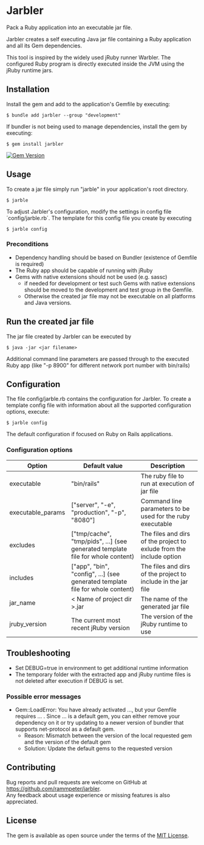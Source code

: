 # Jarbler
Pack a Ruby application into an executable jar file.

Jarbler creates a self executing Java jar file containing a Ruby application and all its Gem dependencies.

This tool is inspired by the widely used jRuby runner Warbler. 
The configured Ruby program is directly executed inside the JVM using the jRuby runtime jars.

## Installation

Install the gem and add to the application's Gemfile by executing:

    $ bundle add jarbler --group "development"

If bundler is not being used to manage dependencies, install the gem by executing:

    $ gem install jarbler
    
[![Gem Version](https://badge.fury.io/rb/jarbler.svg)](https://badge.fury.io/rb/jarbler)

## Usage

To create a jar file simply run "jarble" in your application's root directory.

    $ jarble
    
To adjust Jarbler's configuration, modify the settings in config file ´config/jarble.rb´. The template for this config file you create by executing

    $ jarble config

### Preconditions
* Dependency handling should be based on Bundler (existence of Gemfile is required)
* The Ruby app should be capable of running with jRuby
* Gems with native extensions should not be used (e.g. sassc)
  * if needed for development or test such Gems with native extensions should be moved to the development and test group in the Gemfile.
  * Otherwise the created jar file may not be executable on all platforms and Java versions.

## Run the created jar file
The jar file created by Jarbler can be executed by

    $ java -jar <jar filename>
    
Additional command line parameters are passed through to the executed Ruby app (like "-p 8900" for different network port number with bin/rails)

## Configuration

The file config/jarble.rb contains the configuration for Jarbler. 
To create a template config file with information about all the supported configuration options, execute:

    $ jarble config

The default configuration if focused on Ruby on Rails applications.<br>

### Configuration options
| Option            | Default value                                                                  | Description                                                         |
|-------------------|--------------------------------------------------------------------------------|---------------------------------------------------------------------|
| executable        | "bin/rails"                                                                    | The ruby file to run at execution of jar file                       |
| executable_params | ["server", "-e", "production", "-p", "8080"]                                   | Command line parameters to be used for the ruby executable          |
| excludes          | ["tmp/cache", "tmp/pids", ...] (see generated template file for whole content) | The files and dirs of the project to exlude from the include option |
| includes          | ["app", "bin", "config", ...] (see generated template file for whole content)  | The files and dirs of the project to include in the jar file        |
| jar_name          | &lt; Name of project dir &gt;.jar                                              | The name of the generated jar file                                  |
| jruby_version     | The current most recent jRuby version                                          | The version of the jRuby runtime to use                             |


## Troubleshooting
* Set DEBUG=true in environment to get additional runtime information
* The temporary folder with the extracted app and jRuby runtime files is not deleted after execution if DEBUG is set.

### Possible error messages
* Gem::LoadError: You have already activated ..., but your Gemfile requires ... . Since ... is a default gem, you can either remove your dependency on it or try updating to a newer version of bundler that supports net-protocol as a default gem.
  * Reason: Mismatch between the version of the local requested gem and the version of the default gem
  * Solution: Update the default gems to the requested version


## Contributing

Bug reports and pull requests are welcome on GitHub at https://github.com/rammpeter/jarbler. <br>
Any feedback about usage experience or missing features is also appreciated.

## License

The gem is available as open source under the terms of the [MIT License](https://opensource.org/licenses/MIT).

